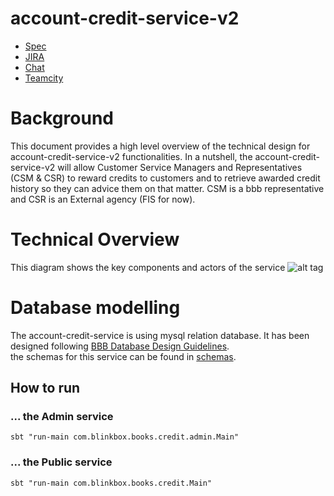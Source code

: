 # account-credit-service-v2

* [Spec](http://jira.blinkbox.local/confluence/pages/viewpage.action?pageId=21436336)
* [JIRA](http://jira.blinkbox.local/jira/secure/RapidBoard.jspa?rapidView=107)
* [Chat](https://blinkbox.slack.com/messages/books-cust-services/)
* [Teamcity](http://grisham.blinkbox.local:8111/project.html?projectId=Books_Platform_Agora_AccountCreditServiceV2)

# Background
This document provides a high level overview of the technical design for account-credit-service-v2 functionalities. In a nutshell, the account-credit-service-v2 will allow Customer Service Managers and Representatives (CSM & CSR) to reward credits to customers and to retrieve awarded credit history so they can advice them on that matter. 
CSM is a bbb representative and CSR is an External agency (FIS for now).

# Technical Overview
This diagram shows the key components and actors of the service
![alt tag](https://git.mobcastdev.com/Agora/account-credit-service-v2/tree/master/accountCreditServiceV2.png?api=v2)

# Database modelling
The account-credit-service is using mysql relation database. It has been designed following [BBB Database Design Guidelines](http://jira.blinkbox.local/confluence/display/PT/MySQL+Database+Design+Guidelines).  
the schemas for this service can be found in [schemas](https://git.mobcastdev.com/Agora/account-credit-service-v2/tree/master/schemas).

## How to run
### ... the Admin service
`sbt "run-main com.blinkbox.books.credit.admin.Main"`

### ... the Public service
`sbt "run-main com.blinkbox.books.credit.Main"`
